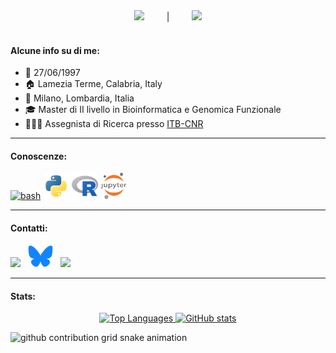 <div align="center">
<div align="center">
<a title="English" href="./README.md"><kbd><img width="30px" src="https://flagicons.lipis.dev/flags/4x3/gb.svg"></kbd></a>
&nbsp; 
&nbsp; 
&nbsp;
&nbsp; 
|
&nbsp; 
&nbsp;
&nbsp;
&nbsp;
<a title="Italiano" href="./README.it.md"><kbd><img width="30px" src="https://flagicons.lipis.dev/flags/4x3/it.svg"></kbd></a> 
</div>
</div>
<br>

#### Alcune info su di me:

* 🎂 27/06/1997
* 🏠 Lamezia Terme, Calabria, Italy
* 📍 Milano, Lombardia, Italia
* 🎓 Master di II livello in Bioinformatica e Genomica Funzionale
* 👨🏻‍💻 Assegnista di Ricerca presso [ITB-CNR](https://www.itb.cnr.it/)

_______________________________________

#### Conoscenze:

<p align="left"> 
  <a title="Bash" href="https://www.gnu.org/software/bash/" target="_blank" rel="noreferrer"><img src="https://github.com/odb/official-bash-logo/blob/master/assets/Logos/Icons/SVG/128x128.svg" alt="bash" width="42" height="42"/></a>
  <a title="Python" href="https://www.python.org" target="_blank" rel="noreferrer"><img src="https://raw.githubusercontent.com/devicons/devicon/master/icons/python/python-original.svg" alt="python" width="42" /></a> 
  <a title="R" href="https://www.r-project.org/" target="_blank" rel="noreferrer"><img src="https://github.com/devicons/devicon/blob/master/icons/r/r-original.svg" alt="R" width="42" /></a> 
  <a title="https://jupyter.org/" href="https://jupyter.org/" target="_blank" rel="noreferrer"><img src="https://github.com/devicons/devicon/blob/master/icons/jupyter/jupyter-original-wordmark.svg" alt="jupyter" width="42" height="42"/></a>  
</p>  

_______________________________________


#### Contatti:

<p align="left">
<a title="E-Mail" href="mailto:ugo.iannacchero@itb.cnr.it"><img width="38" src="https://www.svgrepo.com/show/313130/email.svg"></a>
&nbsp; 
<a title="Bluesky" href="https://bsky.app/profile/ugoiann.bsky.social"><img width="40" src="https://github.com/matomo-org/matomo-icons/blob/master/src/socials/bsky.app.svg"></a> 
&nbsp;                                                                                           
<a title="LinkedIn" href="https://www.linkedin.com/in/ugomariaiannacchero"><img width="36" src="https://github.com/matomo-org/matomo-icons/blob/master/src/socials/linkedin.com.png"></a>
&nbsp;                                                                                 
</p>

____________________________________________________________________________________________________________________________________________________________________________________

#### Stats:
<p align="center">
  <a href="https://github.com/ugoiannacchero" align="left">
    <img src="https://github-readme-stats.vercel.app/api/top-langs/?username=ugoiannacchero&langs_count=10&title_color=a855f7&text_color=ffffff&icon_color=a855f7&bg_color=181824&hide_border=true&locale=en&custom_title=Top%20%Languages&v=5" alt="Top Languages" />
  </a>
  <a href="http://www.github.com/ugoiannacchero">
    <img src="https://github-readme-stats.vercel.app/api?username=ugoiannacchero&show_icons=true&hide=&count_private=true&title_color=a855f7&text_color=ffffff&icon_color=a855f7&bg_color=181824&hide_border=true&show_icons=true&v=5" alt="GitHub stats" />
  </a>
</p>

<picture>
  <source media="(prefers-color-scheme: dark)" srcset="https://raw.githubusercontent.com/ugoiannacchero/ugoiannacchero/output/github-contribution-grid-snake-dark.svg">
  <source media="(prefers-color-scheme: light)" srcset="https://raw.githubusercontent.com/ugoiannacchero/ugoiannacchero/github-contribution-grid-snake.svg">
  <img alt="github contribution grid snake animation" src="https://raw.githubusercontent.com/ugoiannacchero/ugoiannacchero/output/github-contribution-grid-snake.svg">
</picture>
